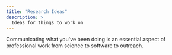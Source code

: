 ```yaml
---
title: "Research Ideas"
description: >
  Ideas for things to work on
---
```


Communicating what you've been doing is an essential aspect of professional work from science to software to outreach.
